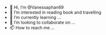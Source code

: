 - 👋 Hi, I’m @Vanessaphan69
- 👀 I’m interested in reading book and travelling
- 🌱 I’m currently learning ...
- 💞️ I’m looking to collaborate on ...
- 📫 How to reach me ...

<!---
Vanessaphan69/Vanessaphan69 is a ✨ special ✨ repository because its `README.md` (this file) appears on your GitHub profile.
You can click the Preview link to take a look at your changes.
--->
